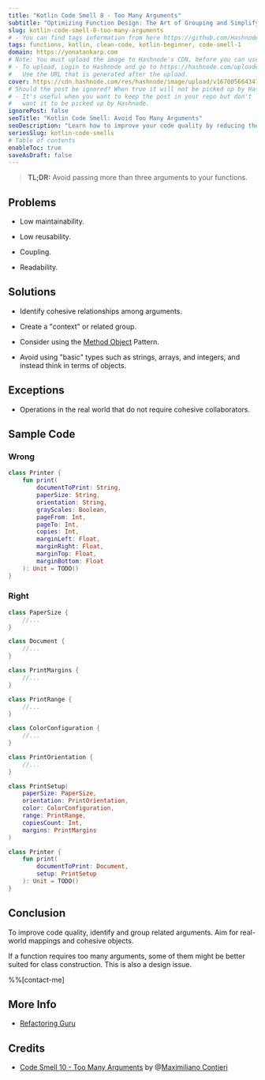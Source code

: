 ```yaml
---
title: "Kotlin Code Smell 8 - Too Many Arguments"
subtitle: "Optimizing Function Design: The Art of Grouping and Simplifying Arguments"
slug: kotlin-code-smell-8-too-many-arguments
# - You can find tags information from here https://github.com/Hashnode/support/blob/main/misc/tags.json
tags: functions, kotlin, clean-code, kotlin-beginner, code-smell-1
domain: https://yonatankarp.com
# Note: You must upload the image to Hashnode's CDN, before you can use it here.
# - To upload, Login to Hashnode and go to https://hashnode.com/uploader
#   Use the URL that is generated after the upload.
cover: https://cdn.hashnode.com/res/hashnode/image/upload/v1670056643473/FcmfHdWvev.jpeg
# Should the post be ignored? When true it will not be picked up by Hashnode.
# - It's useful when you want to keep the post in your repo but don't
#   want it to be picked up by Hashnode.
ignorePost: false
seoTitle: "Kotlin Code Smell: Avoid Too Many Arguments"
seoDescription: "Learn how to improve your code quality by reducing the number of arguments in Kotlin functions. Enhance maintainability and readability."
seriesSlug: kotlin-code-smells
# Table of contents
enableToc: true
saveAsDraft: false
---
```


> **TL;DR:** Avoid passing more than three arguments to your functions.

## Problems

* Low maintainability.
    
* Low reusability.
    
* Coupling.
    
* Readability.
    

## Solutions

* Identify cohesive relationships among arguments.
    
* Create a "context" or related group.
    
* Consider using the [Method Object](https://wiki.c2.com/?MethodObject) Pattern.
    
* Avoid using "basic" types such as strings, arrays, and integers, and instead think in terms of objects.
    

## Exceptions

* Operations in the real world that do not require cohesive collaborators.
    

## Sample Code

### Wrong

```kotlin
class Printer {
    fun print(
        documentToPrint: String,
        paperSize: String,
        orientation: String,
        grayScales: Boolean,
        pageFrom: Int,
        pageTo: Int,
        copies: Int,
        marginLeft: Float,
        marginRight: Float,
        marginTop: Float,
        marginBottom: Float
    ): Unit = TODO()
}
```

### Right

```kotlin
class PaperSize {
    //...
}

class Document {
    //...
}

class PrintMargins {
    //...
}

class PrintRange {
    //...
}

class ColorConfiguration {
    //...
}

class PrintOrientation {
    //...
}

class PrintSetup(
    paperSize: PaperSize,
    orientation: PrintOrientation,
    color: ColorConfiguration,
    range: PrintRange,
    copiesCount: Int,
    margins: PrintMargins
)

class Printer {
    fun print(
        documentToPrint: Document,
        setup: PrintSetup
    ): Unit = TODO()
}
```

## Conclusion

To improve code quality, identify and group related arguments. Aim for real-world mappings and cohesive objects.

If a function requires too many arguments, some of them might be better suited for class construction. This is also a design issue.

%%[contact-me]

## More Info

* [Refactoring Guru](https://refactoring.guru/es/smells/message-chains)
    

## Credits

* [Code Smell 10 - Too Many Arguments](https://maximilianocontieri.com/code-smell-10-too-many-arguments) by @[Maximiliano Contieri](@mcsee)
